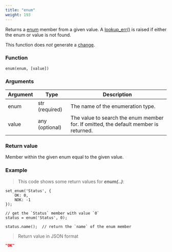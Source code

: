 ```yaml
---
title: "enum"
weight: 193
---
```


Returns a [enum](../../data-types/enum) member from a given value.
A [lookup_err()](../../errors/lookup_err) is raised if either the enum or value is not found.

This function does *not* generate a [change](../../overview/changes).

### Function

`enum(enum, [value])`

### Arguments

Argument | Type | Description
-------- | ---- | -----------
enum | str (required) | The name of the enumeration type.
value | any (optional) | The value to search the enum member for. If omitted, the default member is returned.

### Return value

Member within the given enum equal to the given value.

### Example

> This code shows some return values for ***enum(..)***:

```thingsdb,json_response
set_enum('Status', {
    OK: 0,
    NOK: -1
});

// get the `Status` member with value `0`
status = enum('Status', 0);

status.name();  // return the `name` of the enum member
```

> Return value in JSON format

```json
"OK"
```
